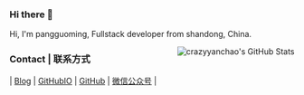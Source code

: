 ### Hi there 👋
Hi, I'm pangguoming, Fullstack developer from shandong, China.

<!--
**pangguoming/pangguoming** is a ✨ _special_ ✨ repository because its `README.md` (this file) appears on your GitHub profile.

Here are some ideas to get you started:

- 🔭 I’m currently working on ...
- 🌱 I’m currently learning ...
- 👯 I’m looking to collaborate on ...
- 🤔 I’m looking for help with ...
- 💬 Ask me about ...
- 📫 How to reach me: ...
- 😄 Pronouns: ...
- ⚡ Fun fact: ...
-->

<img align="right" src="https://github-readme-stats.vercel.app/api?username=crazyyanchao&show_icons=true&icon_color=805AD5&text_color=2edfa3&bg_color=ffffff&hide_title=true&title_color=20a0ff" alt="crazyyanchao's GitHub Stats">

### Contact | 联系方式

|  [Blog](http://pangguoming.com) | [GitHubIO](https://pangguoming.github.io) | [GitHub](https://github.com/pangguoming) | [微信公众号](http://neo4j.6laohu.com/Neo4j_weichat.jpg) |
